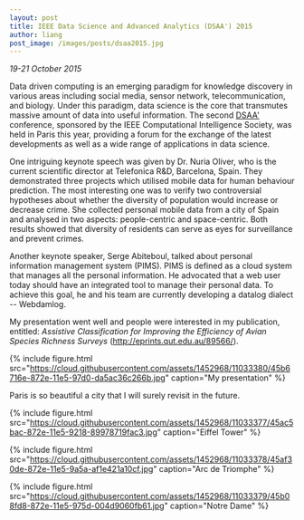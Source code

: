 ```yaml
---
layout: post
title: IEEE Data Science and Advanced Analytics (DSAA') 2015
author: liang
post_image: /images/posts/dsaa2015.jpg
---
```


_19-21 October 2015_

Data driven computing is an emerging paradigm for knowledge discovery in various areas including social media, sensor network, telecommunication, and biology. Under this paradigm, data science is the core that transmutes massive amount of data into useful information. The second [DSAA'](http://dsaa2015.lip6.fr/) conference, sponsored by the IEEE Computational Intelligence Society, was held in Paris this year, providing a forum for the exchange of the latest developments as well as a wide range of applications in data science.

One intriguing keynote speech was given by Dr. Nuria Oliver, who is the current scientific director at Telefonica R&D, Barcelona, Spain. They demonstrated three projects which utilised mobile data for human behaviour prediction. The most interesting one was to verify two controversial hypotheses about whether the diversity of population would increase or decrease crime. She collected personal mobile data from a city of Spain and analysed in two aspects: people-centric and space-centric. Both results showed that diversity of residents can serve as eyes for surveillance and prevent crimes.

Another keynote speaker, Serge Abiteboul, talked about personal information management system (PIMS). PIMS is defined as a cloud system that manages all the personal information. He advocated that a web user today should have an integrated tool to manage their personal data. To achieve this goal, he and his team are currently developing a datalog dialect -- Webdamlog.

My presentation went well and people were interested in my publication, entitled: _Assistive Classification for Improving the Efficiency of Avian Species Richness Surveys_ (<http://eprints.qut.edu.au/89566/>).

{% include figure.html src="https://cloud.githubusercontent.com/assets/1452968/11033380/45b6716e-872e-11e5-97d0-da5ac36c266b.jpg" caption="My presentation" %}


Paris is so beautiful a city that I will surely revisit in the future.

{% include figure.html src="https://cloud.githubusercontent.com/assets/1452968/11033377/45ac5bac-872e-11e5-9218-89978719fac3.jpg" caption="Eiffel Tower" %}

{% include figure.html src="https://cloud.githubusercontent.com/assets/1452968/11033378/45af30de-872e-11e5-9a5a-af1e421a10cf.jpg" caption="Arc de Triomphe" %}

{% include figure.html src="https://cloud.githubusercontent.com/assets/1452968/11033379/45b08fd8-872e-11e5-975d-004d9060fb61.jpg" caption="Notre Dame" %}


